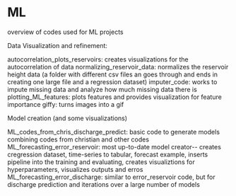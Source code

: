 # ML
overview of codes used for ML projects

Data Visualization and refinement: 

autocorrelation_plots_reservoirs: creates visualizations for the autocorrelation of data
normalizing_reservoir_data: normalizes the reservoir height data (a folder with different csv files an goes through and ends in creating one large file and a regression dataset)
imputer_code: works to impute missing data and analyze how much missing data there is 
plotting_ML_features: plots features and provides visualization for feature importance
giffy: turns images into a gif

Model creation (and some visualizations)

ML_codes_from_chris_discharge_predict: basic code to generate models combining codes from christian and other codes
ML_forecasting_error_reservoir: most up-to-date model creator-- creates cregression dataset, time-series to tabular, forecast example, inserts pipeline into the training and evaluating, creates visualiztions for hyperparameters, visualizes outputs and erros
ML_forecasting_error_discharge: similar to error_reservoir code, but for discharge prediction and iterations over a large number of models


